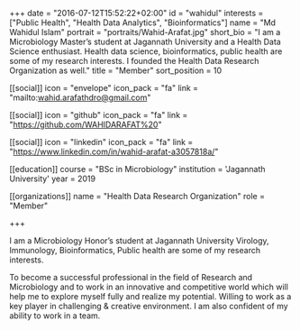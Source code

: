 +++
date = "2016-07-12T15:52:22+02:00"
id = "wahidul"
interests = ["Public Health", "Health Data Analytics", "Bioinformatics"]
name = "Md Wahidul Islam"
portrait = "portraits/Wahid-Arafat.jpg"
short_bio = "I am a Microbiology Master’s student at Jagannath University and a Health Data Science enthusiast. Health data science, bioinformatics, public health are some of my research interests. I founded the Health Data Research Organization as well."
title = "Member"
sort_position = 10

[[social]]
    icon = "envelope"
    icon_pack = "fa"
    link = "mailto:wahid.arafathdro@gmail.com"

[[social]]
    icon = "github"
    icon_pack = "fa"
    link = "https://github.com/WAHIDARAFAT%20"

[[social]]
    icon = "linkedin"
    icon_pack = "fa"
    link = "https://www.linkedin.com/in/wahid-arafat-a3057818a/"

[[education]]
    course = "BSc in Microbiology"
    institution = 'Jagannath University'
    year = 2019

[[organizations]]
    name = "Health Data Research Organization"
    role = "Member"

+++

I am a Microbiology Honor’s student at Jagannath University Virology, Immunology, Bioinformatics, Public health are some of my research interests.

To become a successful professional in the field of Research and Microbiology and to work in an innovative and competitive world which will help me to explore myself fully and realize my potential. Willing to work as a key player in challenging & creative environment. I am also confident of my ability to work in a team.